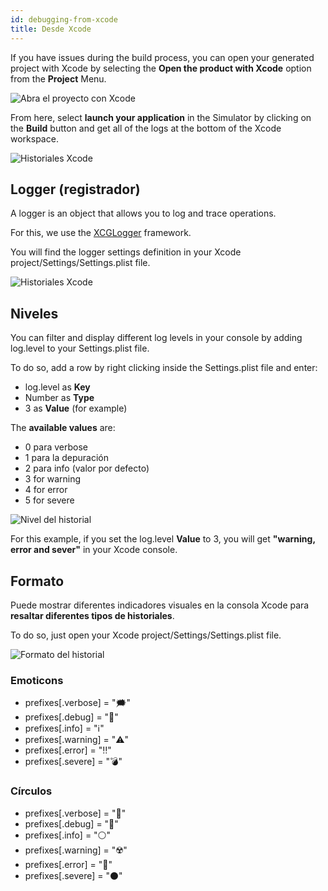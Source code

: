 ```yaml
---
id: debugging-from-xcode
title: Desde Xcode
---
```


If you have issues during the build process, you can open your generated project with Xcode by selecting the **Open the product with Xcode** option from the **Project** Menu.

![Abra el proyecto con Xcode](assets/en/debugging/open-project-Xcode.png)

From here, select **launch your application** in the Simulator by clicking on the **Build** button and get all of the logs at the bottom of the Xcode workspace.

![Historiales Xcode](assets/en/debugging/Xcode-logs.png)

## Logger (registrador)

A logger is an object that allows you to log and trace operations.

For this, we use the [XCGLogger](https://github.com/DaveWoodCom/XCGLogger) framework.

You will find the logger settings definition in your Xcode project/Settings/Settings.plist file.

![Historiales Xcode](assets/en/debugging/settings-plist-xcode.png)


## Niveles

You can filter and display different log levels in your console by adding log.level to your Settings.plist file.

To do so, add a row by right clicking inside the Settings.plist file and enter:
* log.level as **Key**
* Number as **Type**
* 3 as **Value** (for example)

The **available values** are:

* 0 para verbose
* 1 para la depuración
* 2 para info (valor por defecto)
* 3 for warning
* 4 for error
* 5 for severe

![Nivel del historial](assets/en/debugging/log-level.png)

For this example, if you set the log.level **Value** to 3, you will get **"warning, error and sever"** in your Xcode console.

## Formato

Puede mostrar diferentes indicadores visuales en la consola Xcode para **resaltar diferentes tipos de historiales**.

To do so, just open your Xcode project/Settings/Settings.plist file.

![Formato del historial](assets/en/debugging/log-format.png)

### Emoticons

 * prefixes[.verbose] = "🗯"
 * prefixes[.debug] = "🔹"
 * prefixes[.info] = "ℹ️"
 * prefixes[.warning] = "⚠️"
 * prefixes[.error] = "‼️"
 * prefixes[.severe] = "💣"

### Círculos

* prefixes[.verbose] = "🔘"
* prefixes[.debug] = "🔵"
* prefixes[.info] = "⚪"
* prefixes[.warning] = "☢️"
* prefixes[.error] = "🔴"
* prefixes[.severe] = "⚫"

